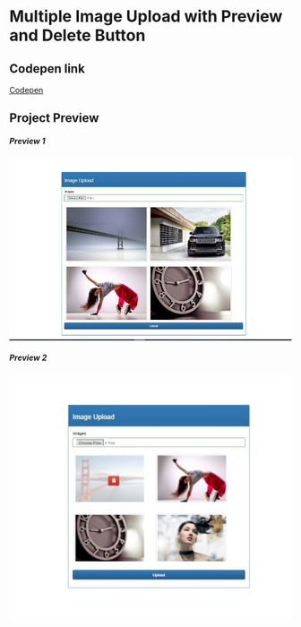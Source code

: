 # Multiple Image Upload with Preview and Delete Button

## Codepen link
[Codepen](https://codepen.io/vestus-ola/pen/JgpaLq)

## Project Preview
##### Preview 1
![Image Upload](/assets/img/image_upload.jpg?raw=true "Image Upload")

##### Preview 2
![Image Upload With Delete](/assets/img/image_upload2.jpg?raw=true "Image Upload with delete")